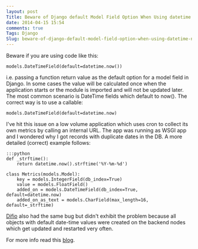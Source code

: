 ```yaml
---
layout: post
Title: Beware of Django default Model Field Option When Using datetime.now()
date: 2014-04-15 15:54
comments: true
Tags: Django
Slug: beware-of-django-default-model-field-option-when-using-datetime-now
---
```


Beware if you are using code like this:

    models.DateTimeField(default=datetime.now())

i.e. passing a function return value as the default option for a model field in Django.
In some cases the value will be calculated once when the application starts or
the module is imported and will not be updated later. The most common scenario
is DateTime fields which default to now(). The correct way is to use a callable:


    models.DateTimeField(default=datetime.now)


I've hit this issue on a low volume application which uses cron to collect its own
metrics by calling an internal URL. The app was running as WSGI app and I wondered
why I got records with duplicate dates in the DB. A more detailed (correct) example follows:


    :::python
    def _strftime():
        return datetime.now().strftime('%Y-%m-%d')
    
    class Metrics(models.Model):
        key = models.IntegerField(db_index=True)
        value = models.FloatField()
        added_on = models.DateTimeField(db_index=True, default=datetime.now)
        added_on_as_text = models.CharField(max_length=16, default=_strftime)


[Difio](http://www.dif.io) also had the same bug but didn't exhibit the problem
because all objects with default date-time values were created on the backend nodes
which get updated and restarted very often.

For more info read this
[blog](http://david.feinzeig.com/blog/2011/12/06/how-to-properly-set-a-default-value-for-a-datetimefield-in-django/).
